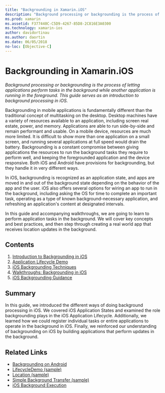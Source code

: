 ```yaml
---
title: "Backgrounding in Xamarin.iOS"
description: "Background processing or backgrounding is the process of letting applications perform tasks in the background while another application is running in the foreground. This guide serves as an introduction to background processing in iOS."
ms.prod: xamarin
ms.assetid: F377440C-C5D9-4267-85D8-2C816E3A0300
ms.technology: xamarin-ios
author: davidortinau
ms.author: daortin
ms.date: 06/05/2018
no-loc: [Objective-C]
---
```


# Backgrounding in Xamarin.iOS

_Background processing or backgrounding is the process of letting applications perform tasks in the background while another application is running in the foreground. This guide serves as an introduction to background processing in iOS._

Backgrounding in mobile applications is fundamentally different than the traditional concept of multitasking on the desktop. Desktop machines have a variety of resources available to an application, including screen real estate, power, and memory. Applications are able to run side-by-side and remain performant and usable. On a mobile device, resources are much more limited. It is difficult to show more than one application on a small screen, and running several applications at full speed would drain the battery. Backgrounding is a constant compromise between giving applications the resources to run the background tasks they require to perform well, and keeping the foregrounded application and the device responsive. Both iOS and Android have provisions for backgrounding, but they handle it in very different ways.

In iOS, backgrounding is recognized as an application state, and apps are moved in and out of the background state depending on the behavior of the app and the user. iOS also offers several options for wiring an app to run in the background, including asking the OS for time to complete an important task, operating as a type of known background-necessary application, and refreshing an application's content at designated intervals.

In this guide and accompanying walkthroughs, we are going to learn to perform application tasks in the background. We will cover key concepts and best practices, and then step through creating a real world app that receives location updates in the background.

## Contents

1. [Introduction to Backgrounding in iOS](~/ios/app-fundamentals/backgrounding/introduction-to-backgrounding-in-ios.md)
1. [Application Lifecycle Demo](~/ios/app-fundamentals/backgrounding/application-lifecycle-demo.md)
1. [iOS Backgrounding Techniques](~/ios/app-fundamentals/backgrounding/ios-backgrounding-techniques/index.md)
1. [Walkthroughs: Backgrounding in iOS](~/ios/app-fundamentals/backgrounding/ios-backgrounding-walkthroughs/index.md)
1. [iOS Backgrounding Guidance](~/ios/app-fundamentals/backgrounding/ios-backgrounding-guidance.md)

## Summary

In this guide, we introduced the different ways of doing background processing in iOS. We covered iOS Application States and examined the role backgrounding plays in the iOS Application Lifecycle. Additionally, we learned how we could register individual tasks or entire applications to operate in the background in iOS. Finally, we reinforced our understanding of backgrounding on iOS by building applications that perform updates in the background.

## Related Links

- [Backgrounding on Android](~/android/app-fundamentals/services/index.md)
- [LifecycleDemo (sample)](/samples/xamarin/ios-samples/lifecycledemo)
- [Location (sample)](/samples/xamarin/ios-samples/location)
- [Simple Background Transfer (sample)](/samples/xamarin/ios-samples/simplebackgroundtransfer)
- [iOS Background Execution](https://developer.apple.com/library/ios/documentation/iPhone/Conceptual/iPhoneOSProgrammingGuide/BackgroundExecution/BackgroundExecution.html)